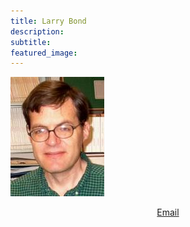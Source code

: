 ```yaml
---
title: Larry Bond
description:
subtitle:
featured_image:
---
```


![](/images/larry.jpg)

<p align="center">
  <a href="bond@stanford.edu">Email</a>
</p>